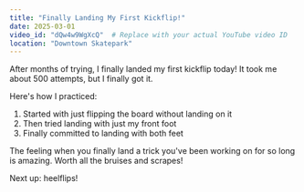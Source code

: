 ```yaml
---
title: "Finally Landing My First Kickflip!"
date: 2025-03-01
video_id: "dQw4w9WgXcQ"  # Replace with your actual YouTube video ID
location: "Downtown Skatepark"
---
```


After months of trying, I finally landed my first kickflip today! It took me about 500 attempts, but I finally got it.

Here's how I practiced:
1. Started with just flipping the board without landing on it
2. Then tried landing with just my front foot
3. Finally committed to landing with both feet

The feeling when you finally land a trick you've been working on for so long is amazing. Worth all the bruises and scrapes!

Next up: heelflips!

